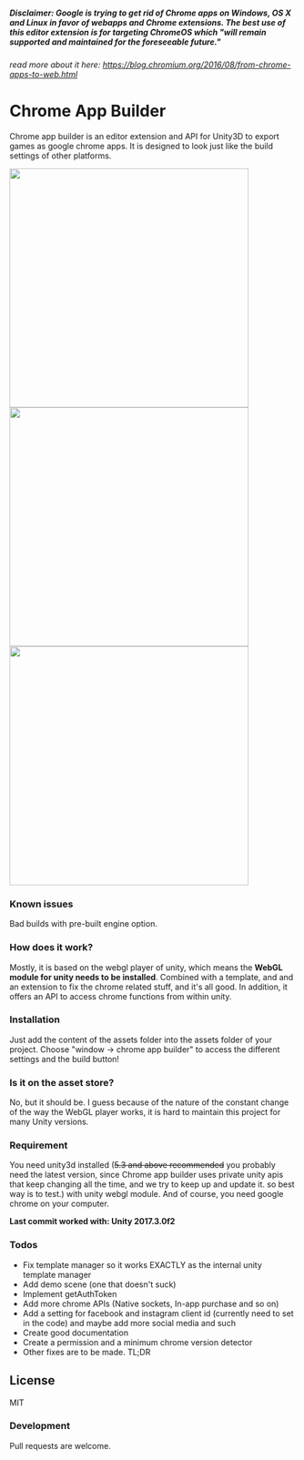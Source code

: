 ##### Disclaimer: Google is trying to get rid of Chrome apps on Windows, OS X and Linux in favor of webapps and Chrome extensions. The best use of this editor extension is for targeting ChromeOS which "*will remain supported and maintained for the foreseeable future.*"
###### read more about it here: https://blog.chromium.org/2016/08/from-chrome-apps-to-web.html

# Chrome App Builder
Chrome app builder is an editor extension and API for Unity3D to export games as google chrome apps. It is designed to look just like the build settings of other platforms.

<img src="https://raw.github.com/iBicha/ChromeAppBuilder/master/Screenshots/screen1.png" height="420">    <img src="https://raw.github.com/iBicha/ChromeAppBuilder/master/Screenshots/screen2.png" height="420">    <img src="https://raw.github.com/iBicha/ChromeAppBuilder/master/Screenshots/screen3.png" height="420">

### Known issues
Bad builds with pre-built engine option.

### How does it work?
Mostly, it is based on the webgl player of unity, which means the **WebGL module for unity needs to be installed**. Combined with a template, and and an extension to fix the chrome related stuff, and it's all good.
In addition, it offers an API to access chrome functions from within unity.
### Installation
Just add the content of the assets folder into the assets folder of your project. Choose "window -> chrome app builder" to access the different settings and the build button!
### Is it on the asset store?
No, but it should be. I guess because of the nature of the constant change of the way the WebGL player works, it is hard to maintain this project for many Unity versions.

### Requirement
You need unity3d installed (~~5.3 and above recommended~~ you probably need the latest version, since Chrome app builder uses private unity apis that keep changing all the time, and we try to keep up and update it. so best way is to test.) with unity webgl module. And of course, you need google chrome on your computer.

**Last commit worked with: Unity 2017.3.0f2**
### Todos

 - Fix template manager so it works EXACTLY as the internal unity template manager
 - Add demo scene (one that doesn't suck)
 - Implement getAuthToken
 - Add more chrome APIs (Native sockets, In-app purchase and so on)
 - Add a setting for facebook and instagram client id (currently need to set in the code) and maybe add more social media and such 
 - Create good documentation
 - Create a permission and a minimum chrome version detector
 - Other fixes are to be made. TL;DR

License
----

MIT

### Development

Pull requests are welcome.
